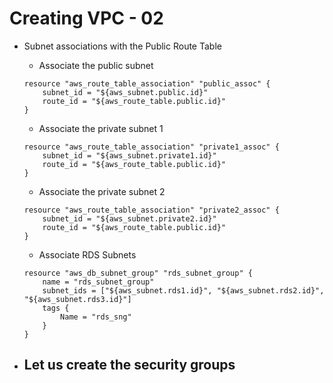 # Creating VPC - 02

- Subnet associations with the Public Route Table
	- Associate the public subnet

	```
	resource "aws_route_table_association" "public_assoc" {
		subnet_id = "${aws_subnet.public.id}"
		route_id = "${aws_route_table.public.id}"
	}
	```

	- Associate the private subnet 1

	```
	resource "aws_route_table_association" "private1_assoc" {
		subnet_id = "${aws_subnet.private1.id}"
		route_id = "${aws_route_table.public.id}"
	}
	```

	- Associate the private subnet 2

	```
	resource "aws_route_table_association" "private2_assoc" {
		subnet_id = "${aws_subnet.private2.id}"
		route_id = "${aws_route_table.public.id}"
	}
	```

	- Associate RDS Subnets

	```
	resource "aws_db_subnet_group" "rds_subnet_group" {
		name = "rds_subnet_group"
		subnet_ids = ["${aws_subnet.rds1.id}", "${aws_subnet.rds2.id}", "${aws_subnet.rds3.id}"]
		tags {
			Name = "rds_sng"
		}
	}
	```

- Let us create the security groups
	- 
